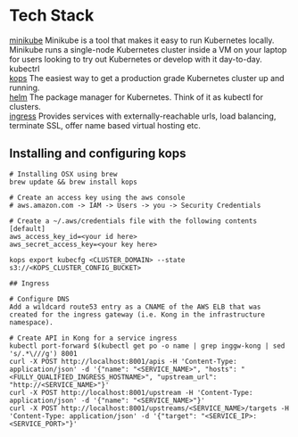 # Tech Stack

[minikube](https://github.com/kubernetes/minikube)  Minikube is a tool that makes it easy to run Kubernetes locally. Minikube 
runs a single-node Kubernetes cluster inside a VM on your laptop for users looking to try out Kubernetes or develop with it day-to-day.  
kubectrl    
[kops](https://github.com/kubernetes/kops) The easiest way to get a production grade Kubernetes cluster up and running.  
[helm](https://helm.sh/) The package manager for Kubernetes. Think of it as kubectl for clusters.    
[ingress](https://github.com/kubernetes/ingress) Provides services with externally-reachable urls, load balancing, 
terminate SSL, offer name based virtual hosting etc.          

## Installing and configuring kops
    
    # Installing OSX using brew
    brew update && brew install kops
    
    # Create an access key using the aws console
    # aws.amazon.com -> IAM -> Users -> you -> Security Credentials
    
    # Create a ~/.aws/credentials file with the following contents
    [default]
    aws_access_key_id=<your id here>
    aws_secret_access_key=<your key here>
    
    kops export kubecfg <CLUSTER_DOMAIN> --state s3://<KOPS_CLUSTER_CONFIG_BUCKET>
    
    ## Ingress
    
    # Configure DNS
    Add a wildcard route53 entry as a CNAME of the AWS ELB that was created for the ingress gateway (i.e. Kong in the infrastructure namespace).
    
    # Create API in Kong for a service ingress
    kubectl port-forward $(kubectl get po -o name | grep inggw-kong | sed 's/.*\///g') 8001
    curl -X POST http://localhost:8001/apis -H 'Content-Type: application/json' -d '{"name": "<SERVICE_NAME>", "hosts": "<FULLY_QUALIFIED_INGRESS_HOSTNAME>", "upstream_url": "http://<SERVICE_NAME>"}'
    curl -X POST http://localhost:8001/upstream -H 'Content-Type: application/json' -d '{"name": "<SERVICE_NAME>"}'
    curl -X POST http://localhost:8001/upstreams/<SERVICE_NAME>/targets -H 'Content-Type: application/json' -d '{"target": "<SERVICE_IP>:<SERVICE_PORT>"}'
